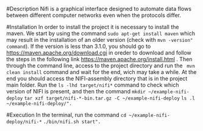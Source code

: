 #Description
Nifi is a graphical interface designed to automate data flows between different computer networks even when the protocols differ.
  
#Installation
In order to install the project it is necessary to install the maven. We start by using the command 
`sudo apt-get install maven`
 which may result in the installation of an older version (check with `mvn -version" command`). If the version is less than 3.1.0, you should go to https://maven.apache.org/download.cgi in oreder to download and follow the steps in the following link https://maven.apache.org/install.html . Then through the command line, access to the project directory and run the `
mvn clean install`
 command and wait for the end, wich may take a while. At the end you should access the NIFI-assembly directory that is in the project main folder. Run the 
`ls -lhd target/nifi*`
command to check which version of NIFI is present, and then the command 
`mkdir ~/example-nifi-deploy`
`tar xzf target/nifi-*-bin.tar.gz -C ~/example-nifi-deploy`
`ls .l ~/example-nifi-deploy/".`
  
#Execution 
In the terminal, run the command 
`cd ~/example-nifi-deploy/nifi-*` 
`./bin/nifi.sh start".`
